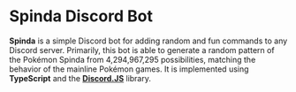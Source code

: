 # Spinda Discord Bot
**Spinda** is a simple Discord bot for adding random and fun commands to any Discord server. Primarily, this bot is able to generate a random pattern of the Pokémon Spinda 
from 4,294,967,295 possibilities, matching the behavior of the mainline Pokémon games. It is implemented using **TypeScript** and the **[Discord.JS](https://discord.js.org/)** library.
